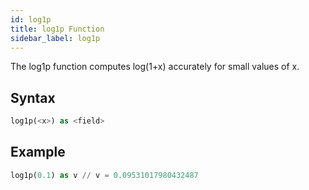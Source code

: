 ```yaml
---
id: log1p
title: log1p Function
sidebar_label: log1p
---
```




The log1p function computes log(1+x) accurately for small values of x.

## Syntax

```sql
log1p(<x>) as <field>
```

## Example

```sql
log1p(0.1) as v // v = 0.09531017980432487
```
